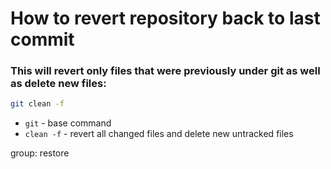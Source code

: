 # How to revert repository back to last commit

### This will revert only files that were previously under git as well as **delete new** files:

```bash
git clean -f
```

- `git` - base command
- `clean -f` - revert all changed files and delete new untracked files

group: restore


